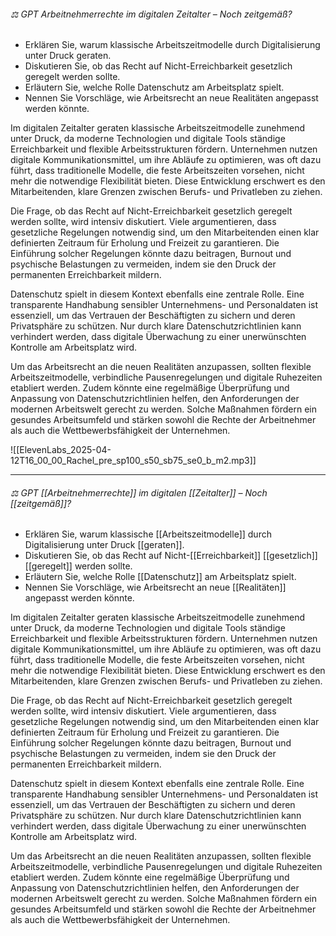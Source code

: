 
###### ⚖️ GPT Arbeitnehmerrechte im digitalen Zeitalter – Noch zeitgemäß?
- Erklären Sie, warum klassische Arbeitszeitmodelle durch Digitalisierung unter Druck geraten. 
- Diskutieren Sie, ob das Recht auf Nicht-Erreichbarkeit gesetzlich geregelt werden sollte.  
- Erläutern Sie, welche Rolle Datenschutz am Arbeitsplatz spielt.  
- Nennen Sie Vorschläge, wie Arbeitsrecht an neue Realitäten angepasst werden könnte.

Im digitalen Zeitalter geraten klassische Arbeitszeitmodelle zunehmend unter Druck, da moderne Technologien und digitale Tools ständige Erreichbarkeit und flexible Arbeitsstrukturen fördern. Unternehmen nutzen digitale Kommunikationsmittel, um ihre Abläufe zu optimieren, was oft dazu führt, dass traditionelle Modelle, die feste Arbeitszeiten vorsehen, nicht mehr die notwendige Flexibilität bieten. Diese Entwicklung erschwert es den Mitarbeitenden, klare Grenzen zwischen Berufs- und Privatleben zu ziehen.

Die Frage, ob das Recht auf Nicht-Erreichbarkeit gesetzlich geregelt werden sollte, wird intensiv diskutiert. Viele argumentieren, dass gesetzliche Regelungen notwendig sind, um den Mitarbeitenden einen klar definierten Zeitraum für Erholung und Freizeit zu garantieren. Die Einführung solcher Regelungen könnte dazu beitragen, Burnout und psychische Belastungen zu vermeiden, indem sie den Druck der permanenten Erreichbarkeit mildern.

Datenschutz spielt in diesem Kontext ebenfalls eine zentrale Rolle. Eine transparente Handhabung sensibler Unternehmens- und Personaldaten ist essenziell, um das Vertrauen der Beschäftigten zu sichern und deren Privatsphäre zu schützen. Nur durch klare Datenschutzrichtlinien kann verhindert werden, dass digitale Überwachung zu einer unerwünschten Kontrolle am Arbeitsplatz wird.

Um das Arbeitsrecht an die neuen Realitäten anzupassen, sollten flexible Arbeitszeitmodelle, verbindliche Pausenregelungen und digitale Ruhezeiten etabliert werden. Zudem könnte eine regelmäßige Überprüfung und Anpassung von Datenschutzrichtlinien helfen, den Anforderungen der modernen Arbeitswelt gerecht zu werden. Solche Maßnahmen fördern ein gesundes Arbeitsumfeld und stärken sowohl die Rechte der Arbeitnehmer als auch die Wettbewerbsfähigkeit der Unternehmen.


![[ElevenLabs_2025-04-12T16_00_00_Rachel_pre_sp100_s50_sb75_se0_b_m2.mp3]]

---

###### ⚖️ GPT [[Arbeitnehmerrechte]] im digitalen [[Zeitalter]] – Noch [[zeitgemäß]]?
- Erklären Sie, warum klassische [[Arbeitszeitmodelle]] durch Digitalisierung unter Druck [[geraten]]. 
- Diskutieren Sie, ob das Recht auf Nicht-[[Erreichbarkeit]] [[gesetzlich]] [[geregelt]] werden sollte.  
- Erläutern Sie, welche Rolle [[Datenschutz]] am Arbeitsplatz spielt.  
- Nennen Sie Vorschläge, wie Arbeitsrecht an neue [[Realitäten]] angepasst werden könnte.

Im digitalen Zeitalter geraten klassische Arbeitszeitmodelle zunehmend unter Druck, da moderne Technologien und digitale Tools ständige Erreichbarkeit und flexible Arbeitsstrukturen fördern. Unternehmen nutzen digitale Kommunikationsmittel, um ihre Abläufe zu optimieren, was oft dazu führt, dass traditionelle Modelle, die feste Arbeitszeiten vorsehen, nicht mehr die notwendige Flexibilität bieten. Diese Entwicklung erschwert es den Mitarbeitenden, klare Grenzen zwischen Berufs- und Privatleben zu ziehen.

Die Frage, ob das Recht auf Nicht-Erreichbarkeit gesetzlich geregelt werden sollte, wird intensiv diskutiert. Viele argumentieren, dass gesetzliche Regelungen notwendig sind, um den Mitarbeitenden einen klar definierten Zeitraum für Erholung und Freizeit zu garantieren. Die Einführung solcher Regelungen könnte dazu beitragen, Burnout und psychische Belastungen zu vermeiden, indem sie den Druck der permanenten Erreichbarkeit mildern.

Datenschutz spielt in diesem Kontext ebenfalls eine zentrale Rolle. Eine transparente Handhabung sensibler Unternehmens- und Personaldaten ist essenziell, um das Vertrauen der Beschäftigten zu sichern und deren Privatsphäre zu schützen. Nur durch klare Datenschutzrichtlinien kann verhindert werden, dass digitale Überwachung zu einer unerwünschten Kontrolle am Arbeitsplatz wird.

Um das Arbeitsrecht an die neuen Realitäten anzupassen, sollten flexible Arbeitszeitmodelle, verbindliche Pausenregelungen und digitale Ruhezeiten etabliert werden. Zudem könnte eine regelmäßige Überprüfung und Anpassung von Datenschutzrichtlinien helfen, den Anforderungen der modernen Arbeitswelt gerecht zu werden. Solche Maßnahmen fördern ein gesundes Arbeitsumfeld und stärken sowohl die Rechte der Arbeitnehmer als auch die Wettbewerbsfähigkeit der Unternehmen.
